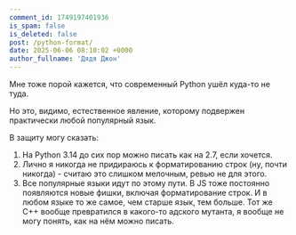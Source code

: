 ```yaml
---
comment_id: 1749197401936
is_spam: false
is_deleted: false
post: /python-format/
date: 2025-06-06 08:10:02 +0000
author_fullname: 'Дядя Джон'
---
```


Мне тоже порой кажется, что современный Python ушёл куда-то не туда.

Но это, видимо, естественное явление, которому подвержен практически любой популярный язык.

В защиту могу сказать:
1. На Python 3.14 до сих пор можно писать как на 2.7, если хочется.
2. Лично я никогда не придираюсь к форматированию строк (ну, почти никогда) - считаю это слишком мелочным, ревью не для этого.
3. Все популярные языки идут по этому пути. В JS тоже постоянно появляются новые фишки, включая форматирование строк. И в любом языке то же самое, чем старше язык, тем больше. Тот же C++ вообще превратился в какого-то адского мутанта, я вообще не могу понять, как на нём можно писать.
